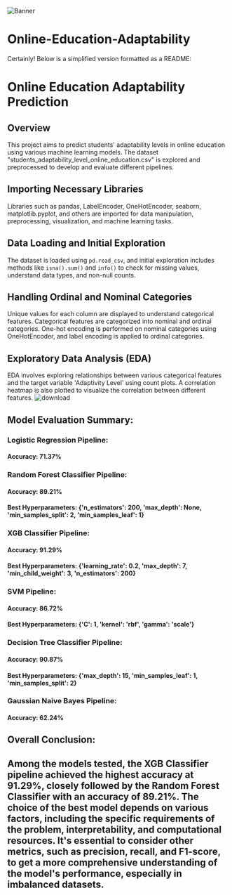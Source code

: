 ![Banner](path/to/images.jpg)

# Online-Education-Adaptability

Certainly! Below is a simplified version formatted as a README:

# Online Education Adaptability Prediction

## Overview

This project aims to predict students' adaptability levels in online education using various machine learning models. The dataset "students_adaptability_level_online_education.csv" is explored and preprocessed to develop and evaluate different pipelines.

## Importing Necessary Libraries

Libraries such as pandas, LabelEncoder, OneHotEncoder, seaborn, matplotlib.pyplot, and others are imported for data manipulation, preprocessing, visualization, and machine learning tasks.

## Data Loading and Initial Exploration

The dataset is loaded using `pd.read_csv`, and initial exploration includes methods like `isna().sum()` and `info()` to check for missing values, understand data types, and non-null counts.

## Handling Ordinal and Nominal Categories

Unique values for each column are displayed to understand categorical features. Categorical features are categorized into nominal and ordinal categories. One-hot encoding is performed on nominal categories using OneHotEncoder, and label encoding is applied to ordinal categories.

## Exploratory Data Analysis (EDA)

EDA involves exploring relationships between various categorical features and the target variable 'Adaptivity Level' using count plots. A correlation heatmap is also plotted to visualize the correlation between different features.
![download](https://github.com/justinlapidus25/Online-Education-Adaptability/assets/130884190/24725692-f883-46ea-870d-fcf8d105db86)



## Model Evaluation Summary:

### Logistic Regression Pipeline:
#### Accuracy: 71.37%

### Random Forest Classifier Pipeline:
#### Accuracy: 89.21%
#### Best Hyperparameters: {'n_estimators': 200, 'max_depth': None, 'min_samples_split': 2, 'min_samples_leaf': 1}

### XGB Classifier Pipeline:
#### Accuracy: 91.29%
#### Best Hyperparameters: {'learning_rate': 0.2, 'max_depth': 7, 'min_child_weight': 3, 'n_estimators': 200}

### SVM Pipeline:
#### Accuracy: 86.72%
#### Best Hyperparameters: {'C': 1, 'kernel': 'rbf', 'gamma': 'scale'}

### Decision Tree Classifier Pipeline:
#### Accuracy: 90.87%
#### Best Hyperparameters: {'max_depth': 15, 'min_samples_leaf': 1, 'min_samples_split': 2}

### Gaussian Naive Bayes Pipeline:
#### Accuracy: 62.24%

## Overall Conclusion:
## Among the models tested, the XGB Classifier pipeline achieved the highest accuracy at 91.29%, closely followed by the Random Forest Classifier with an accuracy of 89.21%. The choice of the best model depends on various factors, including the specific requirements of the problem, interpretability, and computational resources. It's essential to consider other metrics, such as precision, recall, and F1-score, to get a more comprehensive understanding of the model's performance, especially in imbalanced datasets. 

